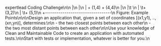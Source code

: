 

expertlead Coding Challenge\n\n  |\n  |\n  | + (1,4)   + (4,4)\n  |\n  |\t \n  |   \t+ (3,2)\n  |                   \t+ (5,1)\n  +----------------------------------\n   Figure: Example Points\n\n\nDesign an application that, given a set of coordinates [(x1,y1), .., (xn,yn)], determines:\n\n - the two closest points between each other\n - the two most distant points between each other\n\nUse your knowledge of Clean and Maintainable Code to create an application with automated tests.\n\nStart with tests or implementation, whatever is better for you.\n
